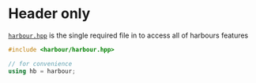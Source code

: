 # Header only

[`harbour.hpp`](https://github.com/griefzz/harbour/blob/master/include/harbour/harbour.hpp) is the single required file in 
to access all of harbours features

```cpp
#include <harbour/harbour.hpp>

// for convenience
using hb = harbour;
```
